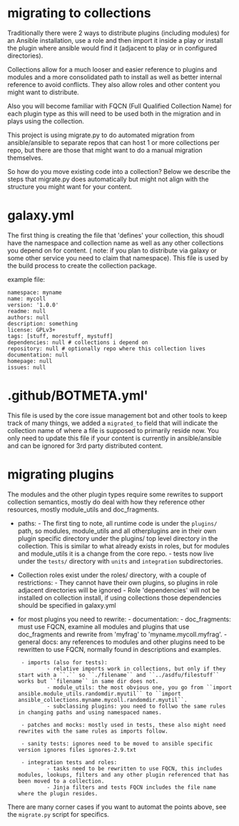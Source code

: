 migrating to collections
========================

Traditionally there were 2 ways to distribute plugins (including modules) for an Ansible installation,
use a role and then import it inside a play or install the plugin where ansible would find it (adjacent to play or in configured directories).

Collections allow for a much looser and easier reference to plugins and modules and a more consolidated path to install as well as better internal reference to avoid conflicts.
They also allow roles and other content you might want to distribute.

Also you will become familiar with FQCN (Full Qualified Collection Name) for each plugin type as this will need to be used both in the migration and in plays using the collection.


This project is using migrate.py to do automated migration from ansible/ansible to separate repos that can host 1 or more collections per repo, but there are those that might want to do a manual migration themselves.

So how do you move existing code into a collection? Below we describe the steps that migrate.py does automatically but might not align with the structure you might want for your content.


galaxy.yml
==========

The first thing is creating the file that 'defines' your collection, this shoudl have the namespace and collection name as well as any other collections you depend on for content.
( note: if you plan to distribute via galaxy or some other service you need to claim that namespace). This file is used by the build process to create the collection package.


example file:
```
namespace: myname
name: mycoll
version: '1.0.0'
readme: null
authors: null
description: something
license: GPLv3+
tags: [stuff, morestuff, mystuff]
dependencies: null # collections i depend on
repository: null # optionally repo where this collection lives
documentation: null
homepage: null
issues: null
```

 .github/BOTMETA.yml'
====================

This file is used by the core issue management bot and other tools to keep track of many things, we added a ``migrated_to`` field that will indicate the collection name of where a file is supposed to primarily reside now.
You only need to update this file if your content is currently in ansible/ansible and can be ignored for 3rd party distributed content.

migrating plugins
=================

The modules and the other plugin types require some rewrites to support collection semantics, mostly do deal with how they reference other resources, mostly module_utils and doc_fragments.


 - paths:
        - The first ting to note, all runtime code is under the ``plugins/`` path, so modules, module_utils and all otherplugins are in their own plugin specific directory under the plugins/ top level directory in the collection.
          This is similar to what already exists in roles, but for modules and module_utils it is a change from the core repo.
        - tests now live under the ``tests/`` directory with ``units`` and ``integration`` subdirectories.

 - Collection roles exist under the roles/ directory, with a couple of restrictions:
        - They cannot have their own plugins, so  plugins in role adjacent directories will be ignored
        - Role 'dependencies' will not be installed on collection install, if using collections those dependencies should be specified in galaxy.yml

 - for most plugins you need to rewrite:
        - documentation:
                - doc_fragments: must use FQCN, examine all modules and plugins that use doc_fragments and rewrite from 'myfrag' to 'myname.mycoll.myfrag'.
                - general docs: any references to modules and other plugins need to be rewritten to use FQCN, normally found in descriptions and examples.

        - imports (also for tests):
                - relative imports work in collections, but only if they start with a ``.`` so ``./filename`` and ``../asdfu/filestuff`` works but ``filename`` in same dir does not.
                - module_utils: the most obvious one, you go from ``import ansible.module_utils.randomdir.myutil`` to ``import ansible_collections.myname.mycoll.randomdir.myutil``.
                - subclassing plugins: you need to follwo the same rules in changing paths and using namespaced names.

        - patches and mocks: mostly used in tests, these also might need rewrites with the same rules as imports follow.

        - sanity tests: ignores need to be moved to ansible specific version ignores files ignores-2.9.txt

        - integration tests and roles:
                - tasks need to be rewritten to use FQCN, this includes modules, lookups, filters and any other plugin referenced that has been moved to a collection.
				- Jinja filters and tests FQCN includes the file name where the plugin resides.


There are many corner cases if you want to automat the points above, see the `migrate.py` script for specifics.
